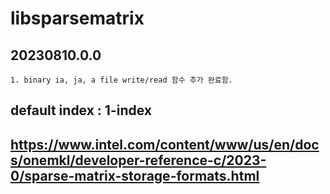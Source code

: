 # libsparsematrix

## 20230810.0.0
    1. binary ia, ja, a file write/read 함수 추가 완료함.

## default index : 1-index
## https://www.intel.com/content/www/us/en/docs/onemkl/developer-reference-c/2023-0/sparse-matrix-storage-formats.html
